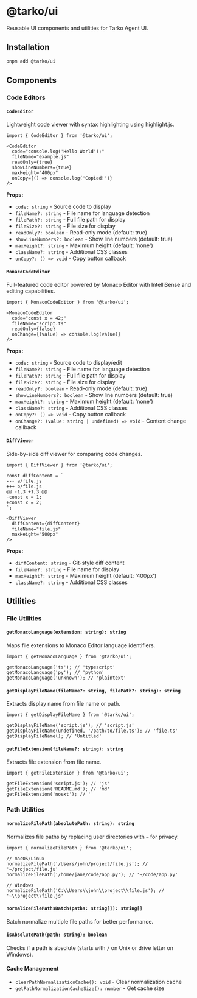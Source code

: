 # @tarko/ui

Reusable UI components and utilities for Tarko Agent UI.

## Installation

```bash
pnpm add @tarko/ui
```

## Components

### Code Editors

#### `CodeEditor`

Lightweight code viewer with syntax highlighting using highlight.js.

```tsx
import { CodeEditor } from '@tarko/ui';

<CodeEditor
  code="console.log('Hello World');"
  fileName="example.js"
  readOnly={true}
  showLineNumbers={true}
  maxHeight="400px"
  onCopy={() => console.log('Copied!')}
/>
```

**Props:**
- `code: string` - Source code to display
- `fileName?: string` - File name for language detection
- `filePath?: string` - Full file path for display
- `fileSize?: string` - File size for display
- `readOnly?: boolean` - Read-only mode (default: true)
- `showLineNumbers?: boolean` - Show line numbers (default: true)
- `maxHeight?: string` - Maximum height (default: 'none')
- `className?: string` - Additional CSS classes
- `onCopy?: () => void` - Copy button callback

#### `MonacoCodeEditor`

Full-featured code editor powered by Monaco Editor with IntelliSense and editing capabilities.

```tsx
import { MonacoCodeEditor } from '@tarko/ui';

<MonacoCodeEditor
  code="const x = 42;"
  fileName="script.ts"
  readOnly={false}
  onChange={(value) => console.log(value)}
/>
```

**Props:**
- `code: string` - Source code to display/edit
- `fileName?: string` - File name for language detection
- `filePath?: string` - Full file path for display
- `fileSize?: string` - File size for display
- `readOnly?: boolean` - Read-only mode (default: true)
- `showLineNumbers?: boolean` - Show line numbers (default: true)
- `maxHeight?: string` - Maximum height (default: 'none')
- `className?: string` - Additional CSS classes
- `onCopy?: () => void` - Copy button callback
- `onChange?: (value: string | undefined) => void` - Content change callback

#### `DiffViewer`

Side-by-side diff viewer for comparing code changes.

```tsx
import { DiffViewer } from '@tarko/ui';

const diffContent = `
--- a/file.js
+++ b/file.js
@@ -1,3 +1,3 @@
-const x = 1;
+const x = 2;
`;

<DiffViewer
  diffContent={diffContent}
  fileName="file.js"
  maxHeight="500px"
/>
```

**Props:**
- `diffContent: string` - Git-style diff content
- `fileName?: string` - File name for display
- `maxHeight?: string` - Maximum height (default: '400px')
- `className?: string` - Additional CSS classes



## Utilities

### File Utilities

#### `getMonacoLanguage(extension: string): string`

Maps file extensions to Monaco Editor language identifiers.

```tsx
import { getMonacoLanguage } from '@tarko/ui';

getMonacoLanguage('ts'); // 'typescript'
getMonacoLanguage('py'); // 'python'
getMonacoLanguage('unknown'); // 'plaintext'
```

#### `getDisplayFileName(fileName?: string, filePath?: string): string`

Extracts display name from file name or path.

```tsx
import { getDisplayFileName } from '@tarko/ui';

getDisplayFileName('script.js'); // 'script.js'
getDisplayFileName(undefined, '/path/to/file.ts'); // 'file.ts'
getDisplayFileName(); // 'Untitled'
```

#### `getFileExtension(fileName?: string): string`

Extracts file extension from file name.

```tsx
import { getFileExtension } from '@tarko/ui';

getFileExtension('script.js'); // 'js'
getFileExtension('README.md'); // 'md'
getFileExtension('noext'); // ''
```

### Path Utilities

#### `normalizeFilePath(absolutePath: string): string`

Normalizes file paths by replacing user directories with `~` for privacy.

```tsx
import { normalizeFilePath } from '@tarko/ui';

// macOS/Linux
normalizeFilePath('/Users/john/project/file.js'); // '~/project/file.js'
normalizeFilePath('/home/jane/code/app.py'); // '~/code/app.py'

// Windows
normalizeFilePath('C:\\Users\\john\\project\\file.js'); // '~\\project\\file.js'
```

#### `normalizeFilePathsBatch(paths: string[]): string[]`

Batch normalize multiple file paths for better performance.

#### `isAbsolutePath(path: string): boolean`

Checks if a path is absolute (starts with `/` on Unix or drive letter on Windows).

#### Cache Management

- `clearPathNormalizationCache(): void` - Clear normalization cache
- `getPathNormalizationCacheSize(): number` - Get cache size
